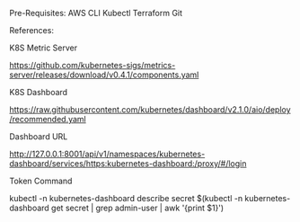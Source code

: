 
Pre-Requisites:
AWS CLI
Kubectl
Terraform
Git

References:

K8S Metric Server

https://github.com/kubernetes-sigs/metrics-server/releases/download/v0.4.1/components.yaml

K8S Dashboard

https://raw.githubusercontent.com/kubernetes/dashboard/v2.1.0/aio/deploy/recommended.yaml

Dashboard URL

http://127.0.0.1:8001/api/v1/namespaces/kubernetes-dashboard/services/https:kubernetes-dashboard:/proxy/#/login

Token Command

kubectl -n kubernetes-dashboard describe secret $(kubectl -n kubernetes-dashboard get secret | grep admin-user | awk '{print $1}')
